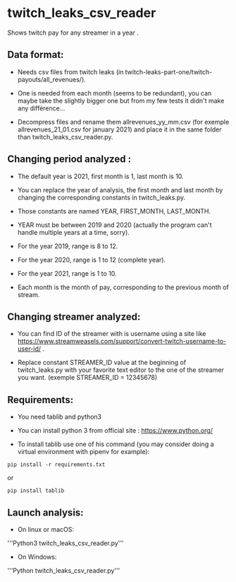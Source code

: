 # twitch_leaks_csv_reader
Shows twitch pay for any streamer in a year .

## Data format:

* Needs csv files from twitch leaks (in twitch-leaks-part-one/twitch-payouts/all_revenues/).

* One is needed from each month (seems to be redundant), you can maybe take the slightly bigger one but from my few tests it didn't make any différence...

* Decompress files and rename them allrevenues_yy_mm.csv (for exemple allrevenues_21_01.csv for january 2021) and place it in the same folder than twitch_leaks_csv_reader.py.

## Changing period analyzed :

* The default year is 2021, first month is 1, last month is 10.

* You can replace the year of analysis, the first month and last month by changing the corresponding constants in twitch_leaks.py.

* Those constants are named YEAR, FIRST_MONTH, LAST_MONTH.

* YEAR must be between 2019 and 2020 (actually the program can't handle multiple years at a time, sorry).

* For the year 2019, range is 8 to 12.

* For the year 2020, range is 1 to 12 (complete year).

* For the year 2021, range is 1 to 10.

* Each month is the month of pay, corresponding to the previous month of stream.

## Changing streamer analyzed:

* You can find ID of the streamer with is username using a site like https://www.streamweasels.com/support/convert-twitch-username-to-user-id/ .

* Replace constant STREAMER_ID value at the beginning of twitch_leaks.py with your favorite text editor to the one of the streamer you want. (exemple STREAMER_ID = 12345678)

## Requirements:

* You need tablib and python3

* You can install python 3 from official site : https://www.python.org/

* To install tablib use one of his command (you may consider doing a virtual environment with pipenv for example):

```pip install -r requirements.txt```

or

```pip install tablib```

## Launch analysis:

* On linux or macOS:

'''Python3 twitch_leaks_csv_reader.py'''

* On Windows:

'''Python twitch_leaks_csv_reader.py'''